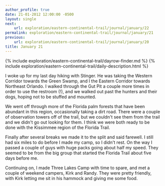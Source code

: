 ```yaml
---
author_profile: true
date: 21-01-2012 12:00:00 -0500
layout: single
next:
    url: exploration/eastern-continental-trail/journal/january/22
permalink: exploration/eastern-continental-trail/journal/january/21
previous:
    url: exploration/eastern-continental-trail/journal/january/20
title: January 21
---
```

{% include exploration/eastern-continental-trail/dayrow-finder.md %}
{% include exploration/eastern-continental-trail/daily-description.html %}

I woke up for my last day hiking with Stinger. He was taking the Western Corridor towards the Green Swamp, and I the Eastern Corridor towards Northeast Orlando. I walked through the Gut Pit a couple more times in order to use the restroom (!), and we walked out past the hunters and their dogs, hoping not to be stuffed and mounted.

We went off through more of the Florida palm forests that have been abundant in this region, occasionally taking a dirt road. There were a couple of observation towers off of the trail, but we couldn't see them from the trail and we didn't go out looking for them. I think we were both ready to be done with the Kissimmee region of the Florida Trail.

Finally after several breaks we made it to the split and said farewell. I still had six miles to do before I made my camp, so I didn't rest. On the way I passed a couple of guys with huge packs going about half my speed. They seemed to be from the big group that started the Florida Trail about five days before me.

Continuing on, I made Three Lakes Camp with time to spare, and met a couple of weekend campers, Kirk and Randy. They were pretty friendly, with Kirk letting me sit in his hammock and giving me some food.